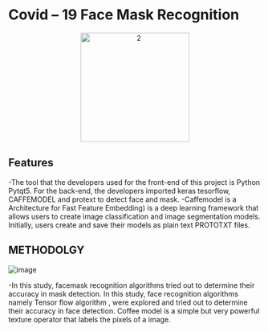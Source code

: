 # Covid – 19 Face Mask Recognition

<p align=center>
  <img width="217" alt="2" src="https://github.com/jnsgbmn/Facemask-detection-Software/assets/102467227/b9e1d266-e539-4f22-b4c5-a70a833be7f0">
</p>

## Features

-The tool that the developers used for the front-end of this project is Python Pytqt5. For the back-end, the developers imported keras tesorflow, CAFFEMODEL and protext to detect face and mask.
-Caffemodel is a Architecture for Fast Feature Embedding) is a deep learning framework that allows users to create image classification and image segmentation models. Initially, users create and save their models as plain text PROTOTXT files.

## METHODOLGY
![image](https://github.com/jnsgbmn/Facemask-detection-Software/assets/102467227/106a976a-aefb-4523-9406-a627503b6f73)

-In this study, facemask recognition algorithms tried out to determine their accuracy in mask detection. In this study, face recognition algorithms namely Tensor flow algorithm , were explored and tried out to determine their accuracy in face detection. Coffee model is a simple but very powerful texture operator that labels the pixels of a image.


